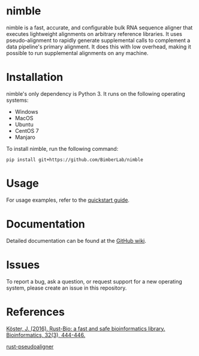 # nimble
nimble is a fast, accurate, and configurable bulk RNA sequence aligner that executes lightweight alignments on arbitrary reference libraries. It uses pseudo-alignment to rapidly generate supplemental calls to complement a data pipeline's primary alignment. It does this with low overhead, making it possible to run supplemental alignments on any machine.


# Installation

nimble's only dependency is Python 3. It runs on the following operating systems:

- Windows
- MacOS
- Ubuntu
- CentOS 7
- Manjaro

To install nimble, run the following command:

`pip install git+https://github.com/BimberLab/nimble`


# Usage

For usage examples, refer to the [quickstart guide](https://github.com/BimberLab/nimble/wiki/Quickstart).


# Documentation

Detailed documentation can be found at the [GitHub wiki](https://github.com/BimberLab/nimble/wiki).



# Issues

To report a bug, ask a question, or request support for a new operating system, please create an issue in this repository.


# References

[Köster, J. (2016). Rust-Bio: a fast and safe bioinformatics library. Bioinformatics, 32(3), 444-446.](http://bioinformatics.oxfordjournals.org/content/early/2015/10/06/bioinformatics.btv573.short?rss=1)

[rust-pseudoaligner](https://github.com/10XGenomics/rust-pseudoaligner)
